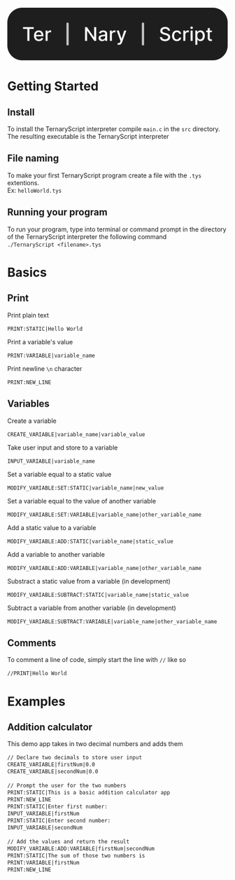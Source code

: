 ![TernaryScript](./logo/logo.svg)
# Getting Started
## Install
To install the TernaryScript interpreter compile `main.c` in the `src` directory. The resulting executable is the TernaryScript interpreter
## File naming
To make your first TernaryScript program create a file with the `.tys` extentions.
<br>
Ex: `helloWorld.tys`
## Running your program
To run your program, type into terminal or command prompt in the directory of the TernaryScript interpreter the following command
<br>
`./TernaryScript <filename>.tys`
# Basics
## Print
Print plain text
```
PRINT:STATIC|Hello World
```
Print a variable's value
```
PRINT:VARIABLE|variable_name
```
Print newline `\n` character
```
PRINT:NEW_LINE
```
## Variables
Create a variable
```
CREATE_VARIABLE|variable_name|variable_value
```
Take user input and store to a variable
```
INPUT_VARIABLE|variable_name
```
Set a variable equal to a static value
```
MODIFY_VARIABLE:SET:STATIC|variable_name|new_value
```
Set a variable equal to the value of another variable
```
MODIFY_VARIABLE:SET:VARIABLE|variable_name|other_variable_name
```
Add a static value to a variable
```
MODIFY_VARIABLE:ADD:STATIC|variable_name|static_value
```
Add a variable to another variable
```
MODIFY_VARIABLE:ADD:VARIABLE|variable_name|other_variable_name
```
Substract a static value from a variable (in development)
```
MODIFY_VARIABLE:SUBTRACT:STATIC|variable_name|static_value
```
Subtract a variable from another variable (in development)
```
MODIFY_VARIABLE:SUBTRACT:VARIABLE|variable_name|other_variable_name
```
## Comments
To comment a line of code, simply start the line with `//` like so
```
//PRINT|Hello World
```
# Examples
## Addition calculator
This demo app takes in two decimal numbers and adds them
```
// Declare two decimals to store user input
CREATE_VARIABLE|firstNum|0.0
CREATE_VARIABLE|secondNum|0.0

// Prompt the user for the two numbers
PRINT:STATIC|This is a basic addition calculator app
PRINT:NEW_LINE
PRINT:STATIC|Enter first number: 
INPUT_VARIABLE|firstNum
PRINT:STATIC|Enter second number: 
INPUT_VARIABLE|secondNum

// Add the values and return the result
MODIFY_VARIABLE:ADD:VARIABLE|firstNum|secondNum
PRINT:STATIC|The sum of those two numbers is 
PRINT:VARIABLE|firstNum
PRINT:NEW_LINE
```

